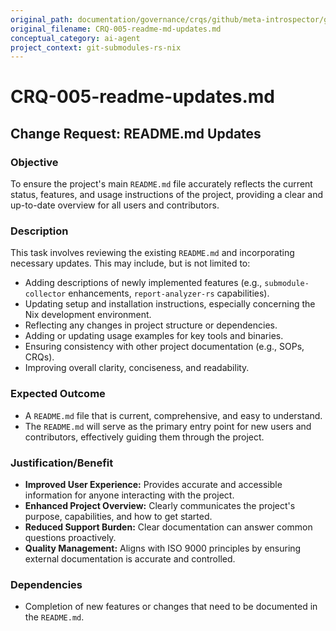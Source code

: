 ```yaml
---
original_path: documentation/governance/crqs/github/meta-introspector/git-submodules-rs-nix/docs/crq_standardized/CRQ-005-readme-md-updates.md
original_filename: CRQ-005-readme-md-updates.md
conceptual_category: ai-agent
project_context: git-submodules-rs-nix
---
```


# CRQ-005-readme-updates.md

## Change Request: README.md Updates

### Objective

To ensure the project's main `README.md` file accurately reflects the current status, features, and usage instructions of the project, providing a clear and up-to-date overview for all users and contributors.

### Description

This task involves reviewing the existing `README.md` and incorporating necessary updates. This may include, but is not limited to:

*   Adding descriptions of newly implemented features (e.g., `submodule-collector` enhancements, `report-analyzer-rs` capabilities).
*   Updating setup and installation instructions, especially concerning the Nix development environment.
*   Reflecting any changes in project structure or dependencies.
*   Adding or updating usage examples for key tools and binaries.
*   Ensuring consistency with other project documentation (e.g., SOPs, CRQs).
*   Improving overall clarity, conciseness, and readability.

### Expected Outcome

*   A `README.md` file that is current, comprehensive, and easy to understand.
*   The `README.md` will serve as the primary entry point for new users and contributors, effectively guiding them through the project.

### Justification/Benefit

*   **Improved User Experience:** Provides accurate and accessible information for anyone interacting with the project.
*   **Enhanced Project Overview:** Clearly communicates the project's purpose, capabilities, and how to get started.
*   **Reduced Support Burden:** Clear documentation can answer common questions proactively.
*   **Quality Management:** Aligns with ISO 9000 principles by ensuring external documentation is accurate and controlled.

### Dependencies

*   Completion of new features or changes that need to be documented in the `README.md`.
